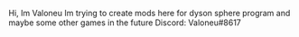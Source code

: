 Hi, Im Valoneu
Im trying to create mods here for dyson sphere program and maybe some other games in the future
Discord: Valoneu#8617
